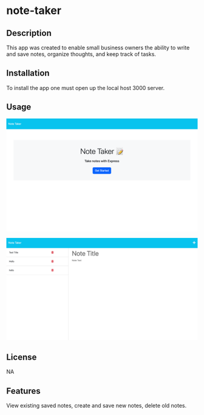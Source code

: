 # note-taker

## Description

This app was created to enable small business owners the ability to write and save notes, organize thoughts, and keep track of tasks.


## Installation

To install the app one must open up the local host 3000 server.

## Usage

![Screenshot](public/images/Screenshot%201.png)

![Screenshot](public/images/Screenshot%202.png)



## License

NA


## Features

View existing saved notes, create and save new notes, delete old notes.



